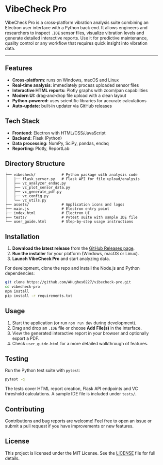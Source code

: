 # VibeCheck Pro

VibeCheck Pro is a cross‑platform vibration analysis suite combining an Electron user interface with a Python back end. It allows engineers and researchers to inspect `.IDE` sensor files, visualize vibration levels and generate detailed interactive reports. Use it for predictive maintenance, quality control or any workflow that requires quick insight into vibration data.

---

## Features

* **Cross‑platform:** runs on Windows, macOS and Linux
* **Real‑time analysis:** immediately process uploaded sensor files
* **Interactive HTML reports:** Plotly graphs with zoom/pan capabilities
* **Modern UI:** drag‑and‑drop file upload with a clean layout
* **Python‑powered:** uses scientific libraries for accurate calculations
* **Auto‑update:** built‑in updater via GitHub releases

## Tech Stack

* **Frontend:** Electron with HTML/CSS/JavaScript
* **Backend:** Flask (Python)
* **Data processing:** NumPy, SciPy, pandas, endaq
* **Reporting:** Plotly, ReportLab

## Directory Structure

```
├── vibecheck/            # Python package with analysis code
│   ├── flask_server.py   # Flask API for file upload/analysis
│   ├── vc_analyzer_endaq.py
│   ├── vc_plot_sensor_data.py
│   ├── vc_generate_pdf.py
│   ├── vc_config.py
│   └── vc_utils.py
├── assets/               # Application icons and logos
├── main.js               # Electron entry point
├── index.html            # Electron UI
├── tests/                # Pytest suite with sample IDE file
└── user_guide.html       # Step‑by‑step usage instructions
```

## Installation

1. **Download the latest release** from the [GitHub Releases page](https://github.com/AHughes0227/vibecheck-pro/releases).
2. **Run the installer** for your platform (Windows, macOS or Linux).
3. **Launch VibeCheck Pro** and start analyzing data.

For development, clone the repo and install the Node.js and Python dependencies:

```bash
git clone https://github.com/AHughes0227/vibecheck-pro.git
cd vibecheck-pro
npm install
pip install -r requirements.txt
```

## Usage

1. Start the application (or run `npm run dev` during development).
2. Drag and drop an `.IDE` file or choose **Add File(s)** in the interface.
3. View the generated interactive report in your browser and optionally export a PDF.
4. Check `user_guide.html` for a more detailed walkthrough of features.

## Testing

Run the Python test suite with `pytest`:

```bash
pytest -q
```

The tests cover HTML report creation, Flask API endpoints and VC threshold calculations. A sample IDE file is included under `tests/`.

## Contributing

Contributions and bug reports are welcome! Feel free to open an issue or submit a pull request if you have improvements or new features.

## License

This project is licensed under the MIT License. See the [LICENSE](LICENSE) file for full details.
